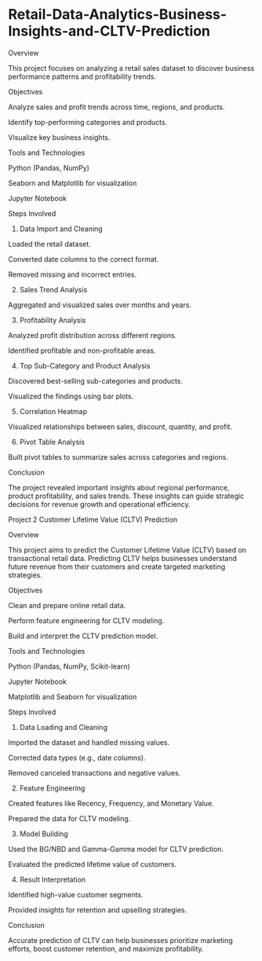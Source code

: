 # Retail-Data-Analytics-Business-Insights-and-CLTV-Prediction

Overview

This project focuses on analyzing a retail sales dataset to discover business performance patterns and profitability trends.

Objectives

Analyze sales and profit trends across time, regions, and products.

Identify top-performing categories and products.

Visualize key business insights.


Tools and Technologies

Python (Pandas, NumPy)

Seaborn and Matplotlib for visualization

Jupyter Notebook


Steps Involved

1. Data Import and Cleaning

Loaded the retail dataset.

Converted date columns to the correct format.

Removed missing and incorrect entries.



2. Sales Trend Analysis

Aggregated and visualized sales over months and years.



3. Profitability Analysis

Analyzed profit distribution across different regions.

Identified profitable and non-profitable areas.



4. Top Sub-Category and Product Analysis

Discovered best-selling sub-categories and products.

Visualized the findings using bar plots.



5. Correlation Heatmap

Visualized relationships between sales, discount, quantity, and profit.



6. Pivot Table Analysis

Built pivot tables to summarize sales across categories and regions.




Conclusion

The project revealed important insights about regional performance, product profitability, and sales trends.
These insights can guide strategic decisions for revenue growth and operational efficiency.



Project 2
Customer Lifetime Value (CLTV) Prediction

Overview

This project aims to predict the Customer Lifetime Value (CLTV) based on transactional retail data.
Predicting CLTV helps businesses understand future revenue from their customers and create targeted marketing strategies.

Objectives

Clean and prepare online retail data.

Perform feature engineering for CLTV modeling.

Build and interpret the CLTV prediction model.


Tools and Technologies

Python (Pandas, NumPy, Scikit-learn)

Jupyter Notebook

Matplotlib and Seaborn for visualization


Steps Involved

1. Data Loading and Cleaning

Imported the dataset and handled missing values.

Corrected data types (e.g., date columns).

Removed canceled transactions and negative values.



2. Feature Engineering

Created features like Recency, Frequency, and Monetary Value.

Prepared the data for CLTV modeling.



3. Model Building

Used the BG/NBD and Gamma-Gamma model for CLTV prediction.

Evaluated the predicted lifetime value of customers.



4. Result Interpretation

Identified high-value customer segments.

Provided insights for retention and upselling strategies.




Conclusion

Accurate prediction of CLTV can help businesses prioritize marketing efforts, boost customer retention, and maximize profitability.
